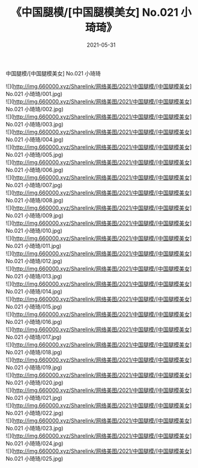 ﻿---
layout: post
title:  《中国腿模/[中国腿模美女] No.021 小琦琦》
date:   2021-05-31
img: http://img.660000.xyz/Sharelink/网络美图/2021/中国腿模/[中国腿模美女] No.021 小琦琦/000.jpg
categories: [美女, 清纯, 唯美]
---

中国腿模/[中国腿模美女] No.021 小琦琦

 ![](http://img.660000.xyz/Sharelink/网络美图/2021/中国腿模/[中国腿模美女] No.021 小琦琦/001.jpg) <br>![](http://img.660000.xyz/Sharelink/网络美图/2021/中国腿模/[中国腿模美女] No.021 小琦琦/002.jpg) <br>![](http://img.660000.xyz/Sharelink/网络美图/2021/中国腿模/[中国腿模美女] No.021 小琦琦/003.jpg) <br>![](http://img.660000.xyz/Sharelink/网络美图/2021/中国腿模/[中国腿模美女] No.021 小琦琦/004.jpg) <br>![](http://img.660000.xyz/Sharelink/网络美图/2021/中国腿模/[中国腿模美女] No.021 小琦琦/005.jpg) <br>![](http://img.660000.xyz/Sharelink/网络美图/2021/中国腿模/[中国腿模美女] No.021 小琦琦/006.jpg) <br>![](http://img.660000.xyz/Sharelink/网络美图/2021/中国腿模/[中国腿模美女] No.021 小琦琦/007.jpg) <br>![](http://img.660000.xyz/Sharelink/网络美图/2021/中国腿模/[中国腿模美女] No.021 小琦琦/008.jpg) <br>![](http://img.660000.xyz/Sharelink/网络美图/2021/中国腿模/[中国腿模美女] No.021 小琦琦/009.jpg) <br>![](http://img.660000.xyz/Sharelink/网络美图/2021/中国腿模/[中国腿模美女] No.021 小琦琦/010.jpg) <br>![](http://img.660000.xyz/Sharelink/网络美图/2021/中国腿模/[中国腿模美女] No.021 小琦琦/011.jpg) <br>![](http://img.660000.xyz/Sharelink/网络美图/2021/中国腿模/[中国腿模美女] No.021 小琦琦/012.jpg) <br>![](http://img.660000.xyz/Sharelink/网络美图/2021/中国腿模/[中国腿模美女] No.021 小琦琦/013.jpg) <br>![](http://img.660000.xyz/Sharelink/网络美图/2021/中国腿模/[中国腿模美女] No.021 小琦琦/014.jpg) <br>![](http://img.660000.xyz/Sharelink/网络美图/2021/中国腿模/[中国腿模美女] No.021 小琦琦/015.jpg) <br>![](http://img.660000.xyz/Sharelink/网络美图/2021/中国腿模/[中国腿模美女] No.021 小琦琦/016.jpg) <br>![](http://img.660000.xyz/Sharelink/网络美图/2021/中国腿模/[中国腿模美女] No.021 小琦琦/017.jpg) <br>![](http://img.660000.xyz/Sharelink/网络美图/2021/中国腿模/[中国腿模美女] No.021 小琦琦/018.jpg) <br>![](http://img.660000.xyz/Sharelink/网络美图/2021/中国腿模/[中国腿模美女] No.021 小琦琦/019.jpg) <br>![](http://img.660000.xyz/Sharelink/网络美图/2021/中国腿模/[中国腿模美女] No.021 小琦琦/020.jpg) <br>![](http://img.660000.xyz/Sharelink/网络美图/2021/中国腿模/[中国腿模美女] No.021 小琦琦/021.jpg) <br>![](http://img.660000.xyz/Sharelink/网络美图/2021/中国腿模/[中国腿模美女] No.021 小琦琦/022.jpg) <br>![](http://img.660000.xyz/Sharelink/网络美图/2021/中国腿模/[中国腿模美女] No.021 小琦琦/023.jpg) <br>![](http://img.660000.xyz/Sharelink/网络美图/2021/中国腿模/[中国腿模美女] No.021 小琦琦/024.jpg) <br>![](http://img.660000.xyz/Sharelink/网络美图/2021/中国腿模/[中国腿模美女] No.021 小琦琦/025.jpg) <br>